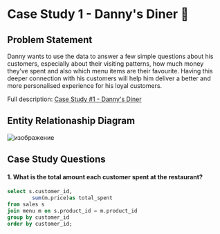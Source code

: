 # Case Study 1 - Danny's Diner :rice:

## Problem Statement

Danny wants to use the data to answer a few simple questions about his customers, especially about their visiting patterns, how much money they’ve spent and also which menu items are their favourite. Having this deeper connection with his customers will help him deliver a better and more personalised experience for his loyal customers. 

Full description: [Case Study #1 - Danny's Diner](https://8weeksqlchallenge.com/case-study-1/)

## Entity Relationaship Diagram
![изображение](https://user-images.githubusercontent.com/98699089/156034410-8775d5d2-eda5-4453-9e33-54bfef253084.png)


## Case Study Questions

#### 1. What is the total amount each customer spent at the restaurant?

````sql
select s.customer_id,
		sum(m.price)as total_spent
from sales s
join menu m on s.product_id = m.product_id
group by customer_id
order by customer_id;
````
